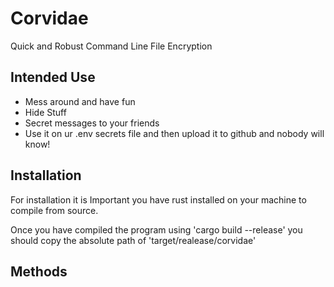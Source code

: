 # Corvidae 
Quick and Robust Command Line File Encryption

## Intended Use
- Mess around and have fun 
- Hide Stuff
- Secret messages to your friends
- Use it on ur .env secrets file and then upload it to github and nobody will know!
## Installation
For installation it is Important you have rust installed on your machine to compile from source.

Once you have compiled the program using 'cargo build --release' you should copy the absolute path of 'target/realease/corvidae'
## Methods
